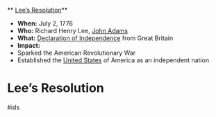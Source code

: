 ** [Lee’s Resolution](./../lee’s-resolution/)**

* **When:** July 2, 1776
* **Who:** Richard Henry Lee, [John Adams](./../john-adams/)
* **What:** [Declaration of Independence](./../declaration-of-independence/) from Great Britain
* **Impact:**
 * Sparked the American Revolutionary War
 * Established the [United States](./../united-states/) of America as an independent nation
# Lee’s Resolution 
#ids